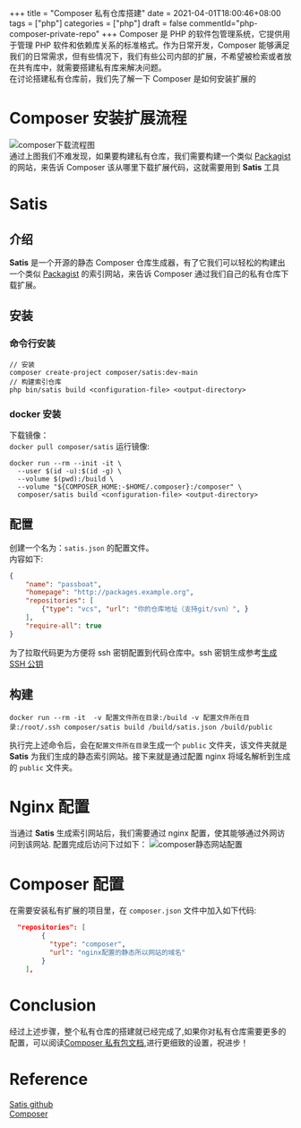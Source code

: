 +++
title = "Composer 私有仓库搭建"
date = 2021-04-01T18:00:46+08:00
tags = ["php"]
categories = ["php"]
draft = false
commentId="php-composer-private-repo"
+++
Composer 是 PHP 的软件包管理系统，它提供用于管理 PHP 软件和依赖库关系的标准格式。作为日常开发，Composer 能够满足我们的日常需求，但有些情况下，我们有些公司内部的扩展，不希望被检索或者放在共有库中，就需要搭建私有库来解决问题。  
在讨论搭建私有仓库前，我们先了解一下 Composer 是如何安装扩展的
# Composer 安装扩展流程
![composer下载流程图](https://pic.artacode.com/image.png)  
通过上图我们不难发现，如果要构建私有仓库，我们需要构建一个类似 [Packagist](https://packagist.org/) 的网站，来告诉 Composer 该从哪里下载扩展代码，这就需要用到 **Satis** 工具


# Satis
## 介绍
**Satis** 是一个开源的静态 Composer 仓库生成器，有了它我们可以轻松的构建出一个类似 [Packagist](https://packagist.org/) 的索引网站，来告诉 Composer 通过我们自己的私有仓库下载扩展。
## 安装
### 命令行安装
```
// 安装
composer create-project composer/satis:dev-main
// 构建索引仓库
php bin/satis build <configuration-file> <output-directory>
```
### docker 安装
下载镜像：  
`docker pull composer/satis`
运行镜像:
```shell
docker run --rm --init -it \
  --user $(id -u):$(id -g) \
  --volume $(pwd):/build \
  --volume "${COMPOSER_HOME:-$HOME/.composer}:/composer" \
  composer/satis build <configuration-file> <output-directory>
```
## 配置
创建一个名为：`satis.json` 的配置文件。   
内容如下:  
```json
{
    "name": "passboat", 
    "homepage": "http://packages.example.org", 
    "repositories": [
        {"type": "vcs", "url": "你的仓库地址（支持git/svn）", }
    ], 
    "require-all": true
}
```
为了拉取代码更为方便将 ssh  密钥配置到代码仓库中。ssh 密钥生成参考[生成 SSH 公钥](https://git-scm.com/book/zh/v2/%E6%9C%8D%E5%8A%A1%E5%99%A8%E4%B8%8A%E7%9A%84-Git-%E7%94%9F%E6%88%90-SSH-%E5%85%AC%E9%92%A5)

## 构建
```shell
docker run --rm -it  -v 配置文件所在目录:/build -v 配置文件所在目录:/root/.ssh composer/satis build /build/satis.json /build/public
```

执行完上述命令后，会在`配置文件所在目录`生成一个 `public` 文件夹，该文件夹就是 **Satis** 为我们生成的静态索引网站。接下来就是通过配置 nginx 将域名解析到生成的 `public` 文件夹。

# Nginx 配置
当通过 **Satis** 生成索引网站后，我们需要通过 nginx 配置，使其能够通过外网访问到该网站.
配置完成后访问下过如下：
![composer静态网站配置](https://pic.artacode.com/composerstaticweb.png)

# Composer 配置
在需要安装私有扩展的项目里，在 `composer.json` 文件中加入如下代码:  
```json
  "repositories": [
        {
          "type": "composer",
          "url": "nginx配置的静态所以网站的域名"
        }
    ],
```  
# Conclusion
经过上述步骤，整个私有仓库的搭建就已经完成了,如果你对私有仓库需要更多的配置，可以阅读[Composer 私有包文档](https://getcomposer.org/doc/articles/handling-private-packages.md),进行更细致的设置，祝进步！

# Reference
[Satis github](https://github.com/composer/satis)  
[Composer](https://getcomposer.org/doc/articles/handling-private-packages.md)